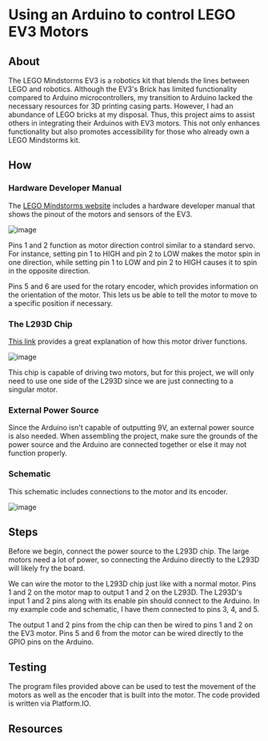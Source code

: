 # Using an Arduino to control LEGO EV3 Motors

## About

The LEGO Mindstorms EV3 is a robotics kit that blends the lines between LEGO and robotics. Although the EV3's Brick has limited functionality compared to Arduino microcontrollers, my transition to Arduino lacked the necessary resources for 3D printing casing parts. However, I had an abundance of LEGO bricks at my disposal. Thus, this project aims to assist others in integrating their Arduinos with EV3 motors. This not only enhances functionality but also promotes accessibility for those who already own a LEGO Mindstorms kit.

## How

### Hardware Developer Manual

The [LEGO Mindstorms website](https://education.lego.com/en-us/product-resources/mindstorms-ev3/downloads/developer-kits#ev3-hardware-developer-kit) includes a hardware developer manual that shows the pinout of the motors and sensors of the EV3. 

![image](https://github.com/VinsonOi/ArduinoToLEGO/assets/30189257/bc7275f2-7d74-4d44-a0f3-d124374ff1d6)

Pins 1 and 2 function as motor direction control similar to a standard servo. For instance, setting pin 1 to HIGH and pin 2 to LOW makes the motor spin in one direction, while setting pin 1 to LOW and pin 2 to HIGH causes it to spin in the opposite direction.

Pins 5 and 6 are used for the rotary encoder, which provides information on the orientation of the motor. This lets us be able to tell the motor to move to a specific position if necessary.

### The L293D Chip

[This link](https://www.robotix.in/tutorial/auto/motor_driver/) provides a great explanation of how this motor driver functions. 

![image](https://github.com/VinsonOi/ArduinoToLEGO/assets/30189257/7980f1d7-6336-4dcd-92a4-360ae3bbc679)

This chip is capable of driving two motors, but for this project, we will only need to use one side of the L293D since we are just connecting to a singular motor.

### External Power Source

Since the Arduino isn't capable of outputting 9V, an external power source is also needed. When assembling the project, make sure the grounds of the power source and the Arduino are connected together or else it may not function properly. 

### Schematic

This schematic includes connections to the motor and its encoder.

![image](https://github.com/VinsonOi/ArduinoToLEGO/assets/30189257/bc7f618f-4df0-4fd0-b1e1-76a68a82ded9)

## Steps

Before we begin, connect the power source to the L293D chip. The large motors need a lot of power, so connecting the Arduino directly to the L293D will likely fry the board.

We can wire the motor to the L293D chip just like with a normal motor. Pins 1 and 2 on the motor map to output 1 and 2 on the L293D. The L293D's input 1 and 2 pins along with its enable pin should connect to the Arduino. In my example code and schematic, I have them connected to pins 3, 4, and 5.

The output 1 and 2 pins from the chip can then be wired to pins 1 and 2 on the EV3 motor. Pins 5 and 6 from the motor can be wired directly to the GPIO pins on the Arduino.

## Testing

The program files provided above can be used to test the movement of the motors as well as the encoder that is built into the motor. The code provided is written via Platform.IO.

## Resources

